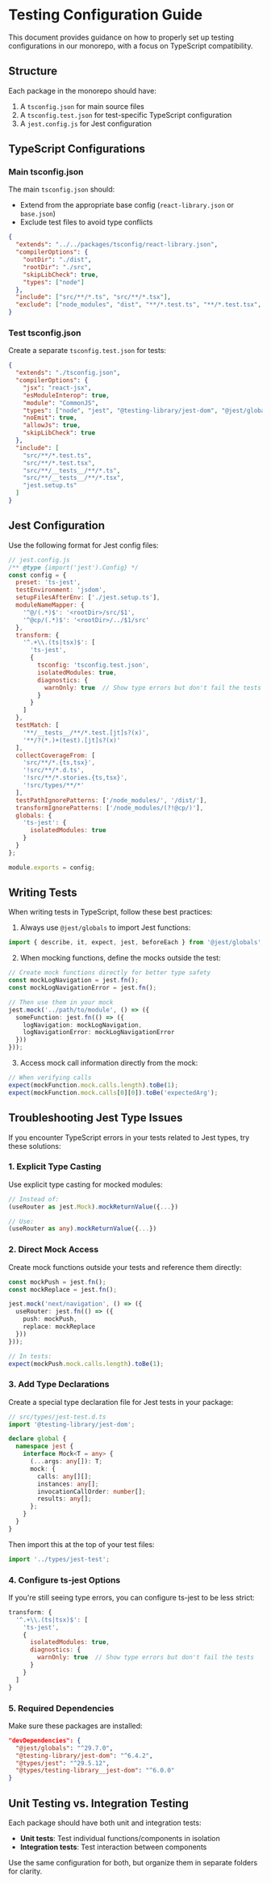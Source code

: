 # Testing Configuration Guide

This document provides guidance on how to properly set up testing configurations in our monorepo, with a focus on TypeScript compatibility.

## Structure

Each package in the monorepo should have:

1. A `tsconfig.json` for main source files
2. A `tsconfig.test.json` for test-specific TypeScript configuration
3. A `jest.config.js` for Jest configuration

## TypeScript Configurations

### Main tsconfig.json

The main `tsconfig.json` should:
- Extend from the appropriate base config (`react-library.json` or `base.json`)
- Exclude test files to avoid type conflicts

```json
{
  "extends": "../../packages/tsconfig/react-library.json",
  "compilerOptions": {
    "outDir": "./dist",
    "rootDir": "./src",
    "skipLibCheck": true,
    "types": ["node"]
  },
  "include": ["src/**/*.ts", "src/**/*.tsx"],
  "exclude": ["node_modules", "dist", "**/*.test.ts", "**/*.test.tsx", "**/__tests__/**/*"]
}
```

### Test tsconfig.json

Create a separate `tsconfig.test.json` for tests:

```json
{
  "extends": "./tsconfig.json",
  "compilerOptions": {
    "jsx": "react-jsx",
    "esModuleInterop": true,
    "module": "CommonJS",
    "types": ["node", "jest", "@testing-library/jest-dom", "@jest/globals"],
    "noEmit": true,
    "allowJs": true,
    "skipLibCheck": true
  },
  "include": [
    "src/**/*.test.ts",
    "src/**/*.test.tsx",
    "src/**/__tests__/**/*.ts",
    "src/**/__tests__/**/*.tsx",
    "jest.setup.ts"
  ]
}
```

## Jest Configuration

Use the following format for Jest config files:

```javascript
// jest.config.js
/** @type {import('jest').Config} */
const config = {
  preset: 'ts-jest',
  testEnvironment: 'jsdom',
  setupFilesAfterEnv: ['./jest.setup.ts'],
  moduleNameMapper: {
    '^@/(.*)$': '<rootDir>/src/$1',
    '^@cp/(.*)$': '<rootDir>/../$1/src'
  },
  transform: {
    '^.+\\.(ts|tsx)$': [
      'ts-jest',
      {
        tsconfig: 'tsconfig.test.json',
        isolatedModules: true,
        diagnostics: {
          warnOnly: true  // Show type errors but don't fail the tests
        }
      }
    ]
  },
  testMatch: [
    '**/__tests__/**/*.test.[jt]s?(x)',
    '**/?(*.)+(test).[jt]s?(x)'
  ],
  collectCoverageFrom: [
    'src/**/*.{ts,tsx}',
    '!src/**/*.d.ts',
    '!src/**/*.stories.{ts,tsx}',
    '!src/types/**/*'
  ],
  testPathIgnorePatterns: ['/node_modules/', '/dist/'],
  transformIgnorePatterns: ['/node_modules/(?!@cp/)'],
  globals: {
    'ts-jest': {
      isolatedModules: true
    }
  }
};

module.exports = config;
```

## Writing Tests

When writing tests in TypeScript, follow these best practices:

1. Always use `@jest/globals` to import Jest functions:

```typescript
import { describe, it, expect, jest, beforeEach } from '@jest/globals';
```

2. When mocking functions, define the mocks outside the test:

```typescript
// Create mock functions directly for better type safety
const mockLogNavigation = jest.fn();
const mockLogNavigationError = jest.fn();

// Then use them in your mock
jest.mock('../path/to/module', () => ({
  someFunction: jest.fn(() => ({
    logNavigation: mockLogNavigation,
    logNavigationError: mockLogNavigationError
  }))
}));
```

3. Access mock call information directly from the mock:

```typescript
// When verifying calls
expect(mockFunction.mock.calls.length).toBe(1);
expect(mockFunction.mock.calls[0][0]).toBe('expectedArg');
```

## Troubleshooting Jest Type Issues

If you encounter TypeScript errors in your tests related to Jest types, try these solutions:

### 1. Explicit Type Casting

Use explicit type casting for mocked modules:

```typescript
// Instead of:
(useRouter as jest.Mock).mockReturnValue({...})

// Use:
(useRouter as any).mockReturnValue({...})
```

### 2. Direct Mock Access

Create mock functions outside your tests and reference them directly:

```typescript
const mockPush = jest.fn();
const mockReplace = jest.fn();

jest.mock('next/navigation', () => ({
  useRouter: jest.fn(() => ({
    push: mockPush,
    replace: mockReplace
  }))
}));

// In tests:
expect(mockPush.mock.calls.length).toBe(1);
```

### 3. Add Type Declarations

Create a special type declaration file for Jest tests in your package:

```typescript
// src/types/jest-test.d.ts
import '@testing-library/jest-dom';

declare global {
  namespace jest {
    interface Mock<T = any> {
      (...args: any[]): T;
      mock: {
        calls: any[][];
        instances: any[];
        invocationCallOrder: number[];
        results: any[];
      };
    }
  }
}
```

Then import this at the top of your test files:

```typescript
import '../types/jest-test';
```

### 4. Configure ts-jest Options

If you're still seeing type errors, you can configure ts-jest to be less strict:

```javascript
transform: {
  '^.+\\.(ts|tsx)$': [
    'ts-jest',
    {
      isolatedModules: true,
      diagnostics: {
        warnOnly: true  // Show type errors but don't fail the tests
      }
    }
  ]
}
```

### 5. Required Dependencies

Make sure these packages are installed:

```json
"devDependencies": {
  "@jest/globals": "^29.7.0",
  "@testing-library/jest-dom": "^6.4.2",
  "@types/jest": "^29.5.12",
  "@types/testing-library__jest-dom": "^6.0.0"
}
```

## Unit Testing vs. Integration Testing

Each package should have both unit and integration tests:

- **Unit tests**: Test individual functions/components in isolation
- **Integration tests**: Test interaction between components

Use the same configuration for both, but organize them in separate folders for clarity. 